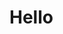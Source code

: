 <!DOCTYPE html>
<html>
  <head>
    <title> Web  page</title
  </head>
  <body>
   <h1> Hello <h1>
  </body>
</html>
